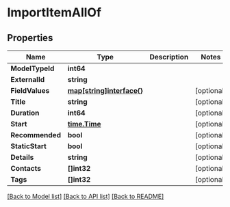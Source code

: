 # ImportItemAllOf

## Properties

Name | Type | Description | Notes
------------ | ------------- | ------------- | -------------
**ModelTypeId** | **int64** |  | 
**ExternalId** | **string** |  | 
**FieldValues** | [**map[string]interface{}**](.md) |  | [optional] 
**Title** | **string** |  | [optional] 
**Duration** | **int64** |  | [optional] 
**Start** | [**time.Time**](time.Time.md) |  | [optional] 
**Recommended** | **bool** |  | [optional] 
**StaticStart** | **bool** |  | [optional] 
**Details** | **string** |  | [optional] 
**Contacts** | **[]int32** |  | [optional] 
**Tags** | **[]int32** |  | [optional] 

[[Back to Model list]](../README.md#documentation-for-models) [[Back to API list]](../README.md#documentation-for-api-endpoints) [[Back to README]](../README.md)


